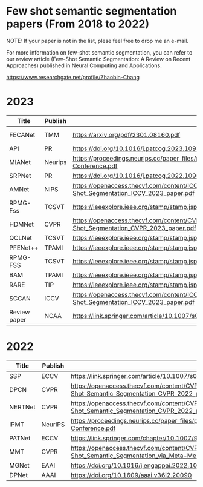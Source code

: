 # **Few shot semantic segmentation papers** (From 2018 to 2022)
NOTE: If your paper is not in the list, plese feel free to drop me an e-mail.

For more information on few-shot semantic segmentation, you can refer to our review article (Few-Shot Semantic Segmentation: A Review on Recent Approaches) published in Neural Computing and Applications. 

https://www.researchgate.net/profile/Zhaobin-Chang
# **2023**
|Title| Publish| pdf | code |  
| --- | --- | --- | --- |  
|FECANet|TMM| https://arxiv.org/pdf/2301.08160.pdf | https://github.com/NUST-Machine-Intelligence-Laboratory/FECANET.|  
|API|PR|https://doi.org/10.1016/j.patcog.2023.109726||  
|MIANet|Neurips|https://proceedings.neurips.cc/paper_files/paper/2023/file/6447714b83edcbed61dbe10371dd7ae5-Paper-Conference.pdf|https://github.com/Wyxdm/AMNet|
|SRPNet|PR|https://doi.org/10.1016/j.patcog.2022.109018||
|AMNet|NIPS|https://openaccess.thecvf.com/content/ICCV2023/papers/Xu_Self-Calibrated_Cross_Attention_Network_for_Few-Shot_Segmentation_ICCV_2023_paper.pdf|https://github.com/Sam1224/SCCAN|
|RPMG-Fss|TCSVT|https://ieeexplore.ieee.org/stamp/stamp.jsp?tp=&arnumber=10093904|https://github.com/dxzxy12138/RPMG-FSS/tree/master|
|HDMNet|CVPR|https://openaccess.thecvf.com/content/CVPR2023/papers/Peng_Hierarchical_Dense_Correlation_Distillation_for_Few-Shot_Segmentation_CVPR_2023_paper.pdf|https://github.com/Pbihao/HDMNet|
|QCLNet|TCSVT|https://ieeexplore.ieee.org/stamp/stamp.jsp?tp=&arnumber=9954424|
|PFENet++|TPAMI|https://ieeexplore.ieee.org/stamp/stamp.jsp?tp=&arnumber=10305430|
|RPMG-FSS|TCSVT|https://ieeexplore.ieee.org/stamp/stamp.jsp?tp=&arnumber=10093904|https://github.com/dxzxy12138/RPMG-FSS/tree/master|
|BAM|TPAMI|https://ieeexplore.ieee.org/stamp/stamp.jsp?tp=&arnumber=10098188|https://github.com/chunbolang/BAM|
|RARE|TIP|https://ieeexplore.ieee.org/stamp/stamp.jsp?tp=&arnumber=10256677|https://github.com/chunbolang/RARE|
|SCCAN|ICCV|https://openaccess.thecvf.com/content/ICCV2023/papers/Xu_Self-Calibrated_Cross_Attention_Network_for_Few-Shot_Segmentation_ICCV_2023_paper.pdf|https://github.com/Sam1224/SCCAN|
|Review paper|NCAA|https://link.springer.com/article/10.1007/s00521-023-08758-9| |
# **2022**
|Title| Publish| pdf | code |  
| --- | --- | --- | --- | 
|SSP|ECCV|https://link.springer.com/article/10.1007/s00521-023-08758-9|https://github.com/fanq15/SSP.|
|DPCN|CVPR|https://openaccess.thecvf.com/content/CVPR2022/papers/Liu_Dynamic_Prototype_Convolution_Network_for_Few-Shot_Semantic_Segmentation_CVPR_2022_paper.pdf|
|NERTNet|CVPR|https://openaccess.thecvf.com/content/CVPR2022/papers/Liu_Dynamic_Prototype_Convolution_Network_for_Few-Shot_Semantic_Segmentation_CVPR_2022_paper.pdf|https://github.com/LIUYUANWEI98/NERTNet|
|IPMT|NeurIPS|https://proceedings.neurips.cc/paper_files/paper/2022/file/f7fef21d1fb3e950b12b50ad7f395e31-Paper-Conference.pdf|https://github.com/LIUYUANWEI98/IPMT|
|PATNet|ECCV|https://link.springer.com/chapter/10.1007/978-3-031-20056-4_5|https://github.com/slei109/PATNet|
|MMT|CVPR|https://openaccess.thecvf.com/content/CVPR2022/papers/Wang_Remember_the_Difference_Cross-Domain_Few-Shot_Semantic_Segmentation_via_Meta-Memory_Transfer_CVPR_2022_paper.pdf||
|MGNet|EAAI|https://doi.org/10.1016/j.engappai.2022.105431||
|DPNet|AAAI|https://doi.org/10.1609/aaai.v36i2.20090||


